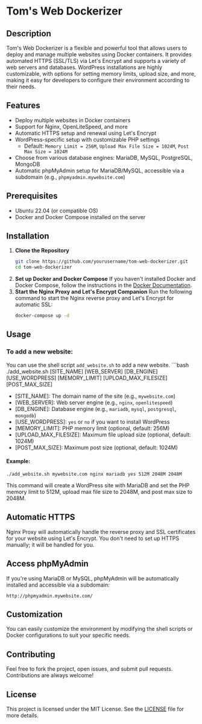 # Tom's Web Dockerizer

## Description
Tom's Web Dockerizer is a flexible and powerful tool that allows users to deploy and manage multiple websites using Docker containers. It provides automated HTTPS (SSL/TLS) via Let's Encrypt and supports a variety of web servers and databases. WordPress installations are highly customizable, with options for setting memory limits, upload size, and more, making it easy for developers to configure their environment according to their needs.

## Features
- Deploy multiple websites in Docker containers
- Support for Nginx, OpenLiteSpeed, and more
- Automatic HTTPS setup and renewal using Let's Encrypt
- WordPress-specific setup with customizable PHP settings
  - Default: `Memory Limit = 256M`, `Upload Max File Size = 1024M`, `Post Max Size = 1024M`
- Choose from various database engines: MariaDB, MySQL, PostgreSQL, MongoDB
- Automatic phpMyAdmin setup for MariaDB/MySQL, accessible via a subdomain (e.g., `phpmyadmin.mywebsite.com`)

## Prerequisites
- Ubuntu 22.04 (or compatible OS)
- Docker and Docker Compose installed on the server

## Installation

1. **Clone the Repository**
   ```bash
   git clone https://github.com/yourusername/tom-web-dockerizer.git
   cd tom-web-dockerizer
2. **Set up Docker and Docker Compose** If you haven't installed Docker and Docker Compose, follow the instructions in the [Docker Documentation](https://docs.docker.com/).
3. **Start the Nginx Proxy and Let's Encrypt Companion** Run the following command to start the Nginx reverse proxy and Let's Encrypt for automatic SSL:
    ```bash
    docker-compose up -d

## Usage
### To add a new website:
You can use the shell script `add_website.sh` to add a new website.
    ```bash
    ./add_website.sh [SITE_NAME] [WEB_SERVER] [DB_ENGINE] [USE_WORDPRESS] [MEMORY_LIMIT] [UPLOAD_MAX_FILESIZE] [POST_MAX_SIZE]
- [SITE_NAME]: The domain name of the site (e.g., `mywebsite.com`)
- [WEB_SERVER]: Web server engine (e.g., `nginx`, `openlitespeed`)
- [DB_ENGINE]: Database engine (e.g., `mariadb`, `mysql`, `postgresql`, `mongodb`)
- [USE_WORDPRESS]: `yes` or `no` if you want to install WordPress
- [MEMORY_LIMIT]: PHP memory limit (optional, default: 256M)
- [UPLOAD_MAX_FILESIZE]: Maximum file upload size (optional, default: 1024M)
- [POST_MAX_SIZE]: Maximum post size (optional, default: 1024M)

#### Example:
    ./add_website.sh mywebsite.com nginx mariadb yes 512M 2048M 2048M

This command will create a WordPress site with MariaDB and set the PHP memory limit to 512M, upload max file size to 2048M, and post max size to 2048M.

## Automatic HTTPS
Nginx Proxy will automatically handle the reverse proxy and SSL certificates for your website using Let's Encrypt. You don't need to set up HTTPS manually; it will be handled for you.

## Access phpMyAdmin
If you're using MariaDB or MySQL, phpMyAdmin will be automatically installed and accessible via a subdomain:

```
http://phpmyadmin.mywebsite.com/
```

## Customization
You can easily customize the environment by modifying the shell scripts or Docker configurations to suit your specific needs.

## Contributing
Feel free to fork the project, open issues, and submit pull requests. Contributions are always welcome!

## License
This project is licensed under the MIT License. See the [LICENSE](LICENSE) file for more details.
